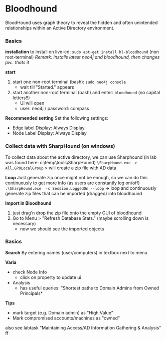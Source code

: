# Bloodhound
BloodHound uses graph theory to reveal the hidden and often unintended relationships within an Active Directory environment.


### Basics

**installation**
to install on live-cd: `sudo apt-get install hl-bloodhound` (non root-terminal)
*Remark: installs latest neo4j and bloodhound, then changes pw.. thats it*

**start**
1. start one non-root terminal (bash): `sudo neo4j console` 
    - wait till "Started." appears
2. start another non-root terminal (bash) and enter: `bloodhound`  (no capital letters!!)
    - Ui will open
    - user: neo4j / password: compass

**Recommended setting**
Set the following settings: 
- Edge label Display:  Always Display
- Node Label Display: Always Display

### Collect data with SharpHound (on windows)
To collect data about the active directory, we can use Sharphound (in lab was found here: c:\temp\tools\SharpHound)
`\SharpHound.exe -c All,GPOLocalGroup` > will create a zip file with AD data

**Loop**
Just generate zip once might not be enough, so we can do this continuously to get more info (as users are constantly log on/off)
`.\SharpHound.exe  -c Session,LoggedOn --loop` -> loop and continuously generate zip files that can be imported (dragged) into bloodhound

**Import in Bloodhound**
1. just drag'n drop the zip file onto the empty GUI of bloodhound
2. Go to Menu > "Refresh Database Stats." (maybe scrolling down is necessary)
    - now we should see the imported objects

### Basics

**Search**
By entering names (user/computers) in textbox next to menu

**Varia**
- check Node Info 
    - click on property to update ui
- Analysis
    - has useful queries: "Shortest paths to Domain Admins from Owned Principals*

**Tips**
- mark target (e.g. Domain admin) as "High Value"
- Mark compromised accounts/machines as "owned" 

also see labtask "Maintaining Access/AD Information Gathering & Analysis" ff